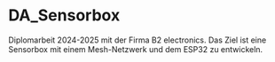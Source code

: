 # DA_Sensorbox
Diplomarbeit 2024-2025 mit der Firma B2 electronics. Das Ziel ist eine Sensorbox mit einem Mesh-Netzwerk und dem ESP32 zu entwickeln.
